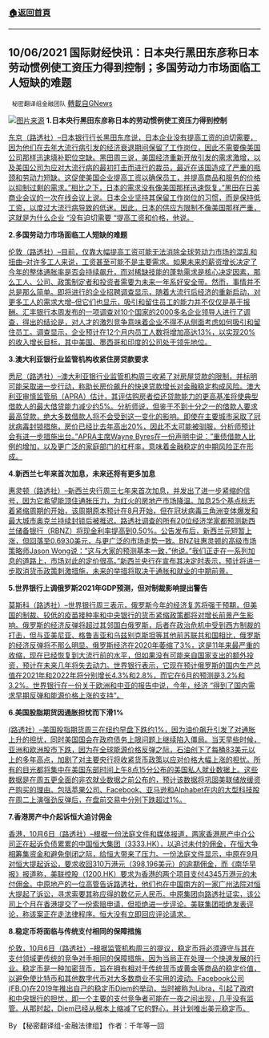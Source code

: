 ###  [:house:返回首頁](https://github.com/ourhimalayas/txt)
---


## 10/06/2021 国际财经快讯：日本央行黑田东彦称日本劳动惯例使工资压力得到控制；多国劳动力市场面临工人短缺的难题
` 秘密翻译组金融团队` [轉載自GNews](https://gnews.org/zh-hans/1576863/)

![](https://assets.gnews.org/wp-content/uploads/2021/10/20211006-2.jpg)[图片来源](https://dzm0ugdauank9.cloudfront.net/wp-content/uploads/2021/10/2021-10-06T022531Z_1_LYNXMPEH9501Q_RTROPTP_0_JAPAN-ECONOMY-BOJ_1.jpg)
**1.日本央行黑田东彦称日本的劳动惯例使工资压力得到控制**

[东京（路透社）–日本银行行长黑田东彦说，日本企业没有提高工资的迫切需要，因为他们在去年大流行病引发的经济衰退期间保留了工作岗位，因此不需要像美国公司那样迅速填补职位空缺。黑田周三说，美国经济重新开放引发的需求激增，以及美国公司为应对大流行病的最初打击而进行的裁员，最近在该国造成了严重的瓶颈和劳动力短缺。这促使美国企业提高工资以确保员工，并提高商品和服务的价格以抑制过剩的需求。”相比之下，日本的需求没有像美国那样迅速恢复，”黑田在日美商业会议的一次在线会议上说。日本企业坚持其保留工作岗位的习惯，而是保持低工资，以度过大流行病导致的低迷。因此，日本的供应方限制不像美国那样严重，这就是为什么企业 “没有迫切需要 “提高工资和价格，他说。](https://www.oann.com/boj-kuroda-says-japans-economy-picking-up-on-export-strength/)

**2.多国劳动力市场面临工人短缺的难题**

[伦敦（路透社）–目前，仅靠大幅提高工资可能无法消除全球劳动力市场的混乱和扭曲–对许多工人来说，工资甚至可能不是主要需求。如果未来的薪资增长决定了今年的整体通胀率是否会持续飙升，而对稀缺技能的蓬勃需求是核心决定因素，那么工人、公司、政策制定者和投资者需要为未来一年系好安全带。然而，事情并不总是那么简单。即将进行的企业招聘调查显示，随着大流行后经济的重新启动，对更多工人的需求大增–但它们也显示，吸引和留住员工的能力并不仅仅是基于报酬。汇丰银行本周发布的一项调查对10个国家的2000多名企业领导人进行了调查，得出的结论是，对人才的激烈竞争意味着企业不得不从侧面考虑如何吸引和留住员工。调查显示，企业预计在12个月内员工人数将增加高达13%，以实现20%的收入增长目标，其中美国、墨西哥和印度的公司处于领先地位。](https://www.oann.com/column-hiring-sprees-worker-shortages-and-wages-mike-dolan/)

**3.澳大利亚银行业监管机构收紧住房贷款要求**

[悉尼（路透社）–澳大利亚银行业监管机构周三收紧了对房屋贷款的限制，并标明可能采取进一步行动，称助长房价飙升的快速贷款增长对金融稳定构成风险。澳大利亚审慎监管局（APRA）估计，其评估购房者偿还贷款能力的更高基准将使典型借款人的最大借贷能力减少约5%。分析师说，但鉴于不到十分之一的借款人要求最高贷款，绝大多数借款人将不会受到这一变化的影响。即使在主要城市采取了冠状病毒封锁措施，房价已经比去年高出20%，因此不太可能被驯服，分析师预计会有进一步措施出台。”APRA主席Wayne Byres在一份声明中说：”重债借款人比例的增加，以及更广泛的家庭部门的杠杆率，意味着金融稳定的中期风险正在形成。](https://www.oann.com/australia-banking-watchdog-tightens-home-loan-requirements/)

**4.新西兰七年来首次加息，未来还将有更多加息**

[惠灵顿（路透社）–新西兰央行周三七年来首次加息，并发出了进一步紧缩的信号，因为它希望能顶住通胀压力，为红火的房地产市场降温。加息25个基点标志着紧缩周期的开始，该周期原本预计在8月开始，但在冠状病毒三角洲变体爆发和最大城市奥克兰持续封锁后被推迟。路透社调查的所有20位经济学家都预测新西兰储备银行（RBNZ）将现金利率提高到0.50%。公告发布后，新西兰元短暂上涨，但回落至0.6930美元，与更广泛的市场走势一致。BNZ驻惠灵顿的高级市场策略师Jason Wong说：”这与大家的预测基本一致，”他说。”我们正走在一系列加息的道路上，市场对此的定价很高。”新西兰央行在宣布其决定时表示，预计将进一步取消货币政策刺激措施，未来的举措将取决于通胀和就业的中期前景。](https://www.oann.com/new-zealand-raises-interest-rates-more-tightening-to-come/)

**5.世界银行上调俄罗斯2021年GDP预测，但对制裁影响提出警告**

[莫斯科（路透社）–世界银行周三表示，俄罗斯今年的经济复苏将强于预期，但美国的制裁、较低的疫苗接种率和中央银行的货币紧缩政策都将对增长前景产生影响。俄罗斯的经济反弹将超过其邻国白俄罗斯，后者在政治危机中受到西方制裁的打击，但与亚美尼亚、格鲁吉亚和乌兹别克斯坦等其他前苏联共和国相比，俄罗斯的经济反弹将不那么明显。俄罗斯经济在2020年萎缩了3%，这是11年来最严重的收缩，现在已经恢复到大流行前的水平，但如果没有可能来自国家支出的额外投资，预计在未来几年将失去动力。世界银行表示，它现在预计俄罗斯的国内生产总值在2021年和2022年将分别增长4.3%和2.8%，而它在6月的预测是3.2%和3.2%。世界银行在一份关于欧洲和中亚的报告中说，今年，经济 “得到了国内需求早期反弹和能源价格上涨的支持”。](https://www.oann.com/world-bank-ups-russias-2021-gdp-forecast-but-warns-of-sanctions-impact/)

**6.美国股脂期货因通胀担忧而下滑1%**

[(路透社）–美国股指期货周三在纽约早盘下跌约1%，因为油价飙升引发了对通胀上升的担忧，同时美国国会在政府债务上限问题上继续陷入僵局。当天早些时候，亚洲和欧洲股市下跌，因为在全球能源价格反弹之际，石油创下了每桶83美元以上的多年高点，加剧了对主要央行将收紧货币政策以应对价格大幅上涨的担忧。所有的目光都将集中在美国东部时间上午8点15分公布的美国私人就业数据上。这些数据是在周五更全面的非农就业数据之前公布的，预计该数据将巩固美联储放缓资产购买的理由。包括苹果公司、Facebook、亚马逊和Alphabet在内的大型科技股在周二上演强劲反弹后，在盘前交易中分别下跌超过1%。](https://www.reuters.com/article/usa-stocks/us-stocks-futures-slide-1-over-inflation-concerns-idUSL4N2R21MS)

**7.香港房产中介起诉恒大追讨佣金**

[香港，10月6日（路透社）–根据一份法庭文件和媒体报道，两家香港房产中介公司正在起诉负债累累的中国恒大集团（3333.HK），以追讨未付的佣金，在恒大争相筹集资金和避免倒闭之际，给恒大带来了压力。一份法庭文件显示，中原在9月对恒大提起诉讼，要求收回310万港元（398,196美元）的逾期佣金，而《南华早报》报道称，美联控股（1200.HK）要求为香港的两个项目支付4345万港元的未付佣金。中原地产的一位高管告诉路透社，他们也在中国南方的一家广州法院对恒大提起了诉讼，寻求索要其称应得的数亿元人民币。中原集团向路透社证实，该公司上个月在香港提交了一份索赔申请，但拒绝进一步评论。美联集团拒绝发表评论，称该案正在走法律程序。恒大没有立即回应评论请求。](https://www.reuters.com/business/hong-kong-property-agencies-suing-evergrande-recover-commissions-2021-10-06/)

**8.稳定币将面临与传统支付相同的保障措施**

[伦敦，10月6日（路透社）–根据监管机构周三的提议，稳定币将必须遵守与其在支付领域更传统的竞争对手相同的保障措施，因为当局正在处理一个快速发展的行业。稳定币是一种加密货币，旨在拥有相对于传统货币或黄金等商品的稳定价值，以避免使比特币和其他数字代币对大多数商业不实用的波动。Facebook公司(FB.O)在2019年推出自己的稳定币Diem的举动，当时被称为Libra，引起了政府和中央银行的担忧，即一个主要的支付竞争者可能在一夜之间出现，几乎没有监管。从那时起，Diem已经从根本上缩减了它的野心，并计划推出美元稳定币。](https://www.reuters.com/technology/stablecoins-face-same-safeguards-traditional-payments-2021-10-06/)

By 【秘密翻译组-金融法律组】
作者：千年等一回
